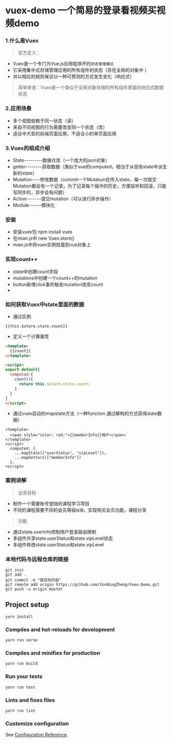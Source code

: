 # vuex-demo 一个简易的登录看视频买视频demo
### 1.什么是Vuex

> 官方定义：

- Vuex是一个专门为Vue.js应用程序开的`状态管理模式`
- 它采用集中式存储管理应用的所有组件的状态（存在全局的对象中 ）
- 并以相应的规则保证以一种可预测的方式发生变化（响应式）

>简单来说：Vuex是一个类似于全局对象存储的所有组件里面的响应式数据状态

### 2.应用场景

- 多个视图依赖于同一状态（读）
- 来自不同视图的行为需要改变同一个状态（改）
- 适合中大型的前端页面应用，不适合小的单页面应用

### 3.Vuex的组成介绍

- State---------数据仓库（一个庞大的json对象）
- getter--------获取数据（类似于vue的computed，相当于从现有state中派生新的state）
- Mutation----修改数据（commit一个Mutatuin在传入state，每一次提交Mutation都会有一个记录，为了记录每个操作的历史，方便监听和回滚，只能写同步的，异步会有问题）
- Action-------提交mutation（可以进行异步操作）
- Module------模块化
 

### 安装

- 安装vuex包 npm install vuex
- 在mian.js中 new Vuex.store()
- mian.js中将vuex实例挂载到vue对象上
 

### 实现count++

- state中创建count字段
- mutations中创建一个count++的mutation
- button新增click事件触发mutation改变count
- 
### 如何获取Vuex中state里面的数据
 
- 通过实例
```
{{this.$store.state.count}}
```
- 定义一个计算属性
```html
<template>
  {{count}}
</template>

<script>
export default{
  computed:{
    count(){
      return this.$store.state.count;
    }
  }    
}
</script>
```
- 通过vuex启动的mapstate方法（一种function 通过解构的方式获得state数据）

```html<template>
<template>
  <span style="color: red;">{{memberInfo}}用户</span>
</template> 
<script>
  computed: {
    ...mapState(["userStatus", "vipLevel"]),
    ...mapGetters(["memberInfo"])
  },
<script>
```


### 案例讲解

> 业务目标

- 制作一个需要账号登陆的课程学习项目
- 不同的课程需要不同的会员等级`权限`，实现购买会员功能，课程分享

> 功能

- 通过state.userInfo控制用户登录路由限制
- 多组件共享state.userStatus和state.vipLevel状态
- 多组件修改state.userStatus和state.vipLevel


###  本地代码与远程仓库的链接
```
git init
git add .
git commit -m "提交的内容"
git remote add origin https://github.com/XinNingZheng/Vuex-Demo.git
git push -u origin master
```

## Project setup
```
yarn install
```

### Compiles and hot-reloads for development
```
yarn run serve
```

### Compiles and minifies for production
```
yarn run build
```

### Run your tests
```
yarn run test
```

### Lints and fixes files
```
yarn run lint
```

### Customize configuration
See [Configuration Reference](https://cli.vuejs.org/config/).


